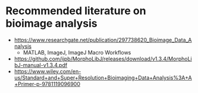 # Recommended literature on bioimage analysis

- https://www.researchgate.net/publication/297738620_Bioimage_Data_Analysis
	- MATLAB, ImageJ, ImageJ Macro Workflows
- https://github.com/ijpb/MorphoLibJ/releases/download/v1.3.4/MorphoLibJ-manual-v1.3.4.pdf
- https://www.wiley.com/en-us/Standard+and+Super+Resolution+Bioimaging+Data+Analysis%3A+A+Primer-p-9781119096900

